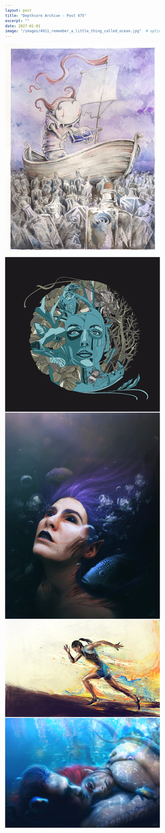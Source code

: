 ```yaml
---
layout: post
title: "Depthcore Archive - Post 475"
excerpt: ""
date: 2027-01-01
image: "/images/4911_remember_a_little_thing_called_ocean.jpg"  # optional image
---
```


<img src="/images/4911_remember_a_little_thing_called_ocean.jpg">
<img src="/images/4912_host.png" alt="4912_host.png"/>
<img src="/images/4913_not_unlike_the_waves.jpg" alt="4913_not_unlike_the_waves.jpg"/>
<img src="/images/4914_ignite.jpg" alt="4914_ignite.jpg"/>
<img src="/images/4916_lain_with_the_kraken.jpg" alt="4916_lain_with_the_kraken.jpg"/>
